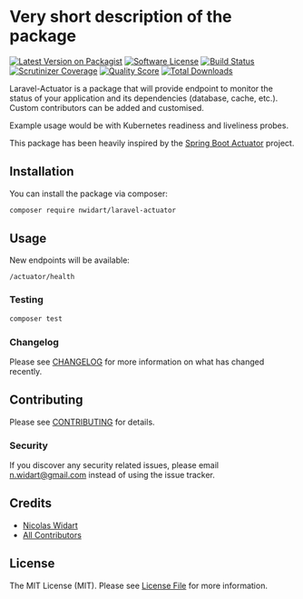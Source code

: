 # Very short description of the package

[![Latest Version on Packagist](https://img.shields.io/packagist/v/nwidart/laravel-actuator.svg?style=flat-square)](https://packagist.org/packages/nwidart/laravel-actuator)
[![Software License](https://img.shields.io/badge/license-MIT-brightgreen.svg?style=flat-square)](LICENSE.md)
[![Build Status](https://img.shields.io/travis/nwidart/laravel-actuator/master.svg?style=flat-square)](https://travis-ci.org/nwidart/laravel-actuator)
[![Scrutinizer Coverage](https://img.shields.io/scrutinizer/coverage/g/nWidart/laravel-actuator.svg?maxAge=86400&style=flat-square)](https://scrutinizer-ci.com/g/nWidart/laravel-actuator/?branch=master)
[![Quality Score](https://img.shields.io/scrutinizer/g/nwidart/laravel-actuator.svg?style=flat-square)](https://scrutinizer-ci.com/g/nwidart/laravel-actuator)
[![Total Downloads](https://img.shields.io/packagist/dt/nwidart/laravel-actuator.svg?style=flat-square)](https://packagist.org/packages/nwidart/laravel-actuator)


Laravel-Actuator is a package that will provide endpoint to monitor the status of your application and its dependencies (database, cache, etc.).
Custom contributors can be added and customised.

Example usage would be with Kubernetes readiness and liveliness probes.

This package has been heavily inspired by the [Spring Boot Actuator](https://docs.spring.io/spring-boot/docs/current/reference/html/production-ready-features.html#production-ready) project.

## Installation

You can install the package via composer:

```bash
composer require nwidart/laravel-actuator
```

## Usage

New endpoints will be available:

```shell script
/actuator/health
```

### Testing

``` bash
composer test
```

### Changelog

Please see [CHANGELOG](CHANGELOG.md) for more information on what has changed recently.

## Contributing

Please see [CONTRIBUTING](CONTRIBUTING.md) for details.

### Security

If you discover any security related issues, please email n.widart@gmail.com instead of using the issue tracker.

## Credits

- [Nicolas Widart](https://github.com/nwidart)
- [All Contributors](../../contributors)

## License

The MIT License (MIT). Please see [License File](LICENSE.md) for more information.
